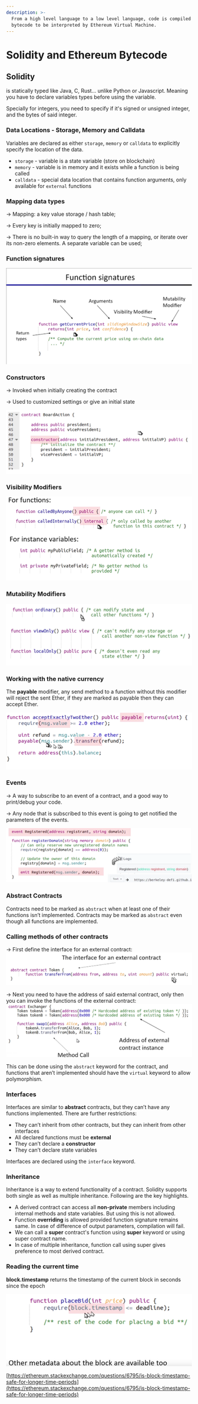 ```yaml
---
description: >-
  From a high level language to a low level language, code is compiled to
  bytecode to be interpreted by Ethereum Virtual Machine.
---
```


# Solidity and Ethereum Bytecode

## Solidity

is statically typed like Java, C, Rust... unlike Python or Javascript. Meaning you have to declare variables types before using the variable.

Specially for integers, you need to specify if it's signed or unsigned integer, and the bytes of said integer.



### Data Locations - Storage, Memory and Calldata

Variables are declared as either `storage`, `memory` or `calldata` to explicitly specify the location of the data.

* `storage` - variable is a state variable (store on blockchain)
* `memory` - variable is in memory and it exists while a function is being called
* `calldata` - special data location that contains function arguments, only available for `external` functions

### Mapping data types

\-> Mapping: a key value storage / hash table;

\-> Every key is initially mapped to zero;

\-> There is no built-in way to query the length of a mapping, or iterate over its non-zero elements. A separate variable can be used;

### Function signatures

![](<../../.gitbook/assets/imagem (6) (1) (1) (1) (1).png>)

### Constructors

\-> Invoked when initially creating the contract

\-> Used to customized settings or give an initial state

![](<../../.gitbook/assets/imagem (2) (1) (1) (1).png>)

### Visibility Modifiers

![](<../../.gitbook/assets/imagem (5) (1) (1) (1).png>)

### Mutability Modifiers

![](<../../.gitbook/assets/imagem (8) (1) (1).png>)

### Working with the native currency

The **payable** modifier, any send method to a function without this modifier will reject the sent Ether, if they are marked as payable then they can accept Ether.

![](<../../.gitbook/assets/imagem (3) (1).png>)

### Events

\-> A way to subscribe to an event of a contract, and a good way to print/debug your code.

\-> Any node that is subscribed to this event is going to get notified the parameters of the events.

![](<../../.gitbook/assets/imagem (1) (1).png>)

### Abstract Contracts <a href="#6c90" id="6c90"></a>

Contracts need to be marked as `abstract` when at least one of their functions isn’t implemented. Contracts may be marked as `abstract` even though all functions are implemented.

### Calling methods of other contracts

\-> First define the interface for an external contract: ![](<../../.gitbook/assets/imagem (7) (1) (1) (1).png>)

\-> Next you need to have the address of said external contract, only then you can invoke the functions of the external contract: ![](<../../.gitbook/assets/imagem (3) (1) (1).png>)

This can be done using the `abstract` keyword for the contract, and functions that aren’t implemented should have the `virtual` keyword to allow polymorphism.

### Interfaces <a href="#8039" id="8039"></a>

Interfaces are similar to **abstract** contracts, but they can’t have any functions implemented. There are further restrictions:

* They can’t inherit from other contracts, but they can inherit from other interfaces
* All declared functions must be **external**
* They can’t declare a **constructor**
* They can’t declare state variables

Interfaces are declared using the `interface` keyword.

### Inheritance

Inheritance is a way to extend functionality of a contract. Solidity supports both single as well as multiple inheritance. Following are the key highlights.

* A derived contract can access all **non-private** members including internal methods and state variables. But using this is not allowed.
* Function **overriding** is allowed provided function signature remains same. In case of difference of output parameters, compilation will fail.
* We can call a **super** contract's function using **super** keyword or using super contract name.
* In case of multiple inheritance, function call using super gives preference to most derived contract.

### Reading the current time

**block.timestamp** returns the timestamp of the current block in seconds since the epoch

![](<../../.gitbook/assets/imagem (6) (1) (1) (1).png>)

[https://ethereum.stackexchange.com/questions/6795/is-block-timestamp-safe-for-longer-time-periods](https://ethereum.stackexchange.com/questions/6795/is-block-timestamp-safe-for-longer-time-periods)

###

### &#x20;<a href="#8039" id="8039"></a>

